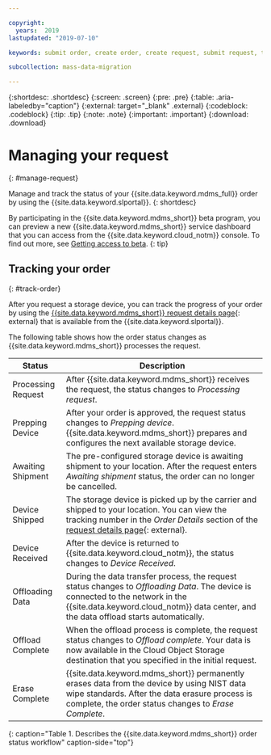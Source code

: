 ```yaml
---

copyright:
  years:  2019
lastupdated: "2019-07-10"

keywords: submit order, create order, create request, submit request, track order, track request

subcollection: mass-data-migration

---
```


{:shortdesc: .shortdesc}
{:screen: .screen}
{:pre: .pre}
{:table: .aria-labeledby="caption"}
{:external: target="_blank" .external}
{:codeblock: .codeblock}
{:tip: .tip}
{:note: .note}
{:important: .important}
{:download: .download}

# Managing your request
{: #manage-request}

Manage and track the status of your {{site.data.keyword.mdms_full}} order by using the {{site.data.keyword.slportal}}.
{: shortdesc}

By participating in the {{site.data.keyword.mdms_short}} beta program, you can preview a new {{site.data.keyword.mdms_short}} service dashboard that you can access from the {{site.data.keyword.cloud_notm}} console. To find out more, see [Getting access to beta](/docs/infrastructure/mass-data-migration?topic=mass-data-migration-beta).
{: tip}

## Tracking your order 
{: #track-order}

After you request a storage device, you can track the progress of your order by using the [{{site.data.keyword.mdms_short}} request details page](https://control.softlayer.com/storage/mdms){: external} that is available from the {{site.data.keyword.slportal}}.

The following table shows how the order status changes as {{site.data.keyword.mdms_short}} processes the request.

| Status | Description |
| --- | --- |
| Processing Request | After {{site.data.keyword.mdms_short}} receives the request, the status changes to _Processing request_. |
| Prepping Device | After your order is approved, the request status changes to _Prepping device_. {{site.data.keyword.mdms_short}} prepares and configures the next available storage device.  |
| Awaiting Shipment | The pre-configured storage device is awaiting shipment to your location. After the request enters _Awaiting shipment_ status, the order can no longer be cancelled. |
| Device Shipped | The storage device is picked up by the carrier and shipped to your location. You can view the tracking number in the _Order Details_ section of the [request details page](https://control.softlayer.com/storage/mdms){: external}. |
| Device Received | After the device is returned to {{site.data.keyword.cloud_notm}}, the status changes to _Device Received_. |
| Offloading Data | During the data transfer process, the request status changes to _Offloading Data_. The device is connected to the network in the {{site.data.keyword.cloud_notm}} data center, and the data offload starts automatically.  |
| Offload Complete| When the offload process is complete, the request status changes to _Offload complete_. Your data is now available in the Cloud Object Storage destination that you specified in the initial request. |
| Erase Complete | {{site.data.keyword.mdms_short}} permanently erases data from the device by using NIST data wipe standards. After the data erasure process is complete, the order status changes to _Erase Complete_.
{: caption="Table 1. Describes the {{site.data.keyword.mdms_short}} order status workflow" caption-side="top"}

<!-- Post beta
| Status | Description |
| --- | --- |
| Processing order | After {{site.data.keyword.mdms_short}} receives the request, the status changes to _Processing order_. |
| Prepare shipment | After your order is approved, the request status changes to _Prepare shipment_. {{site.data.keyword.mdms_short}} prepares and configures the next available storage device.  |
| Ship to customer | A pre-configured storage device is shipped to your location. {{site.data.keyword.mdms_short}} uses roundtrip UPS overnight shipping for US devices and roundtrip FedEx overnight shipping for EU devices.|
| Client site | After the device is delivered to your location, the request status changes to _Client site_. |
| Coordinate shipment to IBM | **For regions outside of the US and EU.** If the device is delivered to a supported region outside of the US and EU, the request status changes to _Coordinate shipment with IBM_. Follow the instructions in the {{site.data.keyword.mdms_short}} dashboard to request a return shipment. |
| Ship to IBM | The device is in transit to IBM. |
| Data offload | When IBM receives the {{site.data.keyword.mdms_short}} device, the request status changes to _Data offload_. The device is connected to the network in the {{site.data.keyword.cloud_notm}} data center, and the data offload starts automatically.  |
| Erase data | When the offload process is complete, the request status changes to _Erase data_. Your data is now available in the Cloud Object Storage destination that you specified in the initial request. {{site.data.keyword.mdms_short}} permanently erases data from the device by using NIST data wipe standards. |
{: caption="Table 1. Describes the {{site.data.keyword.mdms_short}} order status workflow" caption-side="top"}
-->
